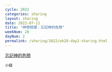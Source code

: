 ```yaml
---
cycle: 2022
categories: sharing
layout: sharing
date: 2022-07-12
title: "神學梳理：忘記神的危險"
weekNum: 28
dayNum: 2
permalink: /sharing/2022/wk28-day2-sharing.html
---
```


[忘記神的危險](https://eccseattle.github.io/media/sharing/2022/wk028/2022-07-12-bin.m4a)

`小錢`
